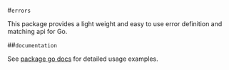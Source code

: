#`errors`

This package provides a light weight and easy to use error definition and matching api for Go.

##`documentation`

See [package go docs](https://gowalker.org/github.com/elasticsearch/escargo/errors) for detailed usage examples.